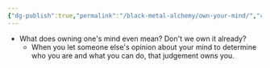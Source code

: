 ```yaml
---
{"dg-publish":true,"permalink":"/black-metal-alchemy/own-your-mind/","created":"","updated":""}
---
```



- What does owning one's mind even mean? Don't we own it already?
	- When you let someone else's opinion about your mind to determine who you are and what you can do, that judgement owns you.

